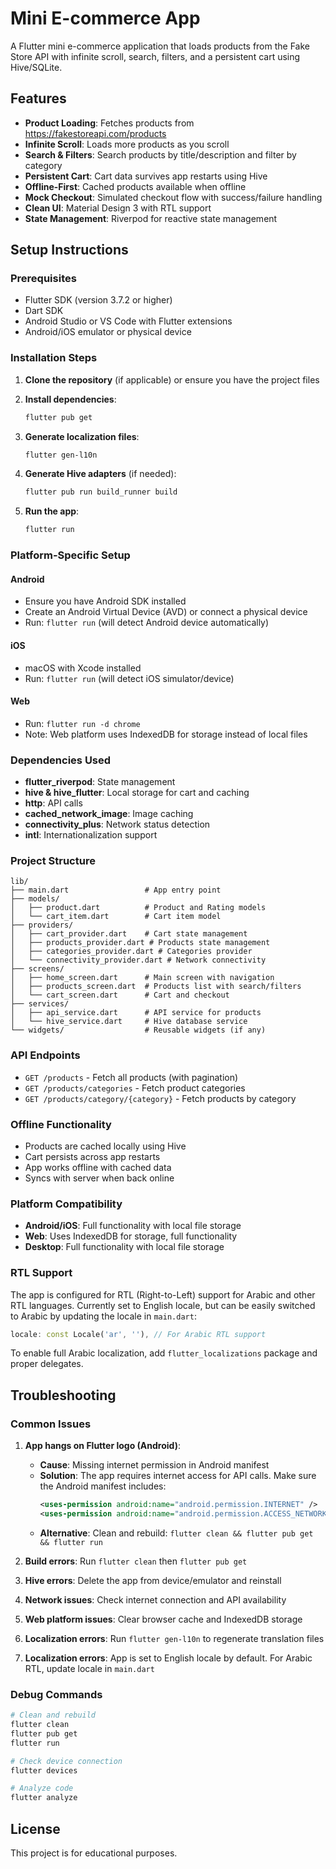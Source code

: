 # Mini E-commerce App

A Flutter mini e-commerce application that loads products from the Fake Store API with infinite scroll, search, filters, and a persistent cart using Hive/SQLite.

## Features

- **Product Loading**: Fetches products from https://fakestoreapi.com/products
- **Infinite Scroll**: Loads more products as you scroll
- **Search & Filters**: Search products by title/description and filter by category
- **Persistent Cart**: Cart data survives app restarts using Hive
- **Offline-First**: Cached products available when offline
- **Mock Checkout**: Simulated checkout flow with success/failure handling
- **Clean UI**: Material Design 3 with RTL support
- **State Management**: Riverpod for reactive state management

## Setup Instructions

### Prerequisites

- Flutter SDK (version 3.7.2 or higher)
- Dart SDK
- Android Studio or VS Code with Flutter extensions
- Android/iOS emulator or physical device

### Installation Steps

1. **Clone the repository** (if applicable) or ensure you have the project files

2. **Install dependencies**:
   ```bash
   flutter pub get
   ```

3. **Generate localization files**:
   ```bash
   flutter gen-l10n
   ```

4. **Generate Hive adapters** (if needed):
   ```bash
   flutter pub run build_runner build
   ```

5. **Run the app**:
   ```bash
   flutter run
   ```

### Platform-Specific Setup

#### Android
- Ensure you have Android SDK installed
- Create an Android Virtual Device (AVD) or connect a physical device
- Run: `flutter run` (will detect Android device automatically)

#### iOS
- macOS with Xcode installed
- Run: `flutter run` (will detect iOS simulator/device)

#### Web
- Run: `flutter run -d chrome`
- Note: Web platform uses IndexedDB for storage instead of local files

### Dependencies Used

- **flutter_riverpod**: State management
- **hive & hive_flutter**: Local storage for cart and caching
- **http**: API calls
- **cached_network_image**: Image caching
- **connectivity_plus**: Network status detection
- **intl**: Internationalization support

### Project Structure

```
lib/
├── main.dart                 # App entry point
├── models/
│   ├── product.dart          # Product and Rating models
│   └── cart_item.dart        # Cart item model
├── providers/
│   ├── cart_provider.dart    # Cart state management
│   ├── products_provider.dart # Products state management
│   ├── categories_provider.dart # Categories provider
│   └── connectivity_provider.dart # Network connectivity
├── screens/
│   ├── home_screen.dart      # Main screen with navigation
│   ├── products_screen.dart  # Products list with search/filters
│   └── cart_screen.dart      # Cart and checkout
├── services/
│   ├── api_service.dart      # API service for products
│   └── hive_service.dart     # Hive database service
└── widgets/                  # Reusable widgets (if any)
```

### API Endpoints

- `GET /products` - Fetch all products (with pagination)
- `GET /products/categories` - Fetch product categories
- `GET /products/category/{category}` - Fetch products by category

### Offline Functionality

- Products are cached locally using Hive
- Cart persists across app restarts
- App works offline with cached data
- Syncs with server when back online

### Platform Compatibility

- **Android/iOS**: Full functionality with local file storage
- **Web**: Uses IndexedDB for storage, full functionality
- **Desktop**: Full functionality with local file storage

### RTL Support

The app is configured for RTL (Right-to-Left) support for Arabic and other RTL languages. Currently set to English locale, but can be easily switched to Arabic by updating the locale in `main.dart`:

```dart
locale: const Locale('ar', ''), // For Arabic RTL support
```

To enable full Arabic localization, add `flutter_localizations` package and proper delegates.

## Troubleshooting

### Common Issues

1. **App hangs on Flutter logo (Android)**:
   - **Cause**: Missing internet permission in Android manifest
   - **Solution**: The app requires internet access for API calls. Make sure the Android manifest includes:
     ```xml
     <uses-permission android:name="android.permission.INTERNET" />
     <uses-permission android:name="android.permission.ACCESS_NETWORK_STATE" />
     ```
   - **Alternative**: Clean and rebuild: `flutter clean && flutter pub get && flutter run`

2. **Build errors**: Run `flutter clean` then `flutter pub get`

3. **Hive errors**: Delete the app from device/emulator and reinstall

4. **Network issues**: Check internet connection and API availability

5. **Web platform issues**: Clear browser cache and IndexedDB storage

6. **Localization errors**: Run `flutter gen-l10n` to regenerate translation files
5. **Localization errors**: App is set to English locale by default. For Arabic RTL, update locale in `main.dart`

### Debug Commands

```bash
# Clean and rebuild
flutter clean
flutter pub get
flutter run

# Check device connection
flutter devices

# Analyze code
flutter analyze
```

## License

This project is for educational purposes.
